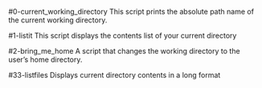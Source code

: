 #0-current_working_directory
This script prints the absolute path name of the current working directory.

#1-listit
This script displays the contents list of your current directory

#2-bring_me_home
A script that changes the working directory to the user’s home directory.

#33-listfiles
Displays current directory contents in a long format
